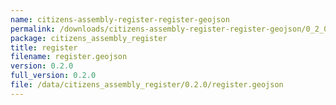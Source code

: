 ```yaml
---
name: citizens-assembly-register-register-geojson
permalink: /downloads/citizens-assembly-register-register-geojson/0_2_0
package: citizens_assembly_register
title: register
filename: register.geojson
version: 0.2.0
full_version: 0.2.0
file: /data/citizens_assembly_register/0.2.0/register.geojson
---
```

